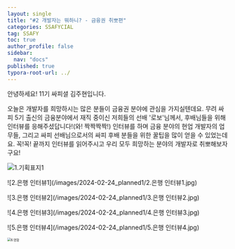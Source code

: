 ```yaml
---
layout: single
title: "#2 개발자는 뭐하니? - 금융권 취뽀편"
categories: SSAFYCIAL
tag: SSAFY
toc: true
author_profile: false
sidebar:
  nav: "docs"  
published: true
typora-root-url: ../
---
```


안녕하세요! 11기 싸피셜 김주현입니다.  

오늘은 개발자를 희망하시는 많은 분들이 금융권 분야에 관심을 가지실텐데요. 무려 싸피 5기 출신의 금융분야에서 재직 중이신 저희들의 선배 '로보'님께서, 후배님들을 위해 인터뷰를 응해주셨답니다!(와! 짝짝짝짝!) 인터뷰를 하며 금융 분야의 현업 개발자의 업무들, 그리고 싸피 선배님으로서의 싸피 후배 분들을 위한 꿀팁을 많이 얻을 수 있었는데요. 꼭!꼭! 끝까지 인터뷰를 읽어주시고 우리 모두 희망하는 분야의 개발자로 취뽀해보자구요!  

![1.기획표지1](/images/2024-02-24_planned1/1.기획표지1.jpg)

![2.은행 인터뷰1](/images/2024-02-24_planned1/2.은행 인터뷰1.jpg)

![3.은행 인터뷰2](/images/2024-02-24_planned1/3.은행 인터뷰2.jpg)

![4.은행 인터뷰3](/images/2024-02-24_planned1/4.은행 인터뷰3.jpg)

![5.은행 인터뷰4](/images/2024-02-24_planned1/5.은행 인터뷰4.jpg)

<img src="/images/2024-02-24_planned1/6.명함.jpg" alt="6.명함" style="zoom:50%;" />
